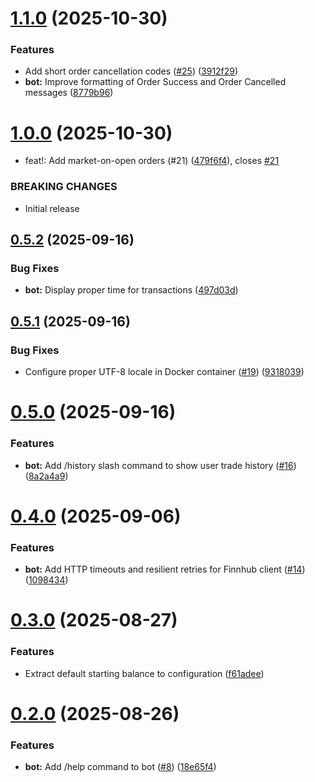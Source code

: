 # [1.1.0](https://github.com/KhiemNguyen15/StonkMarketGame/compare/v1.0.0...v1.1.0) (2025-10-30)


### Features

* Add short order cancellation codes ([#25](https://github.com/KhiemNguyen15/StonkMarketGame/issues/25)) ([3912f29](https://github.com/KhiemNguyen15/StonkMarketGame/commit/3912f299b0b8acbb81d7ff014e2aa9b1fc1d29a9))
* **bot:** Improve formatting of Order Success and Order Cancelled messages ([8779b96](https://github.com/KhiemNguyen15/StonkMarketGame/commit/8779b963f3d3a60ab5958e8953c56fb338672b50))

# [1.0.0](https://github.com/KhiemNguyen15/StonkMarketGame/compare/v0.5.2...v1.0.0) (2025-10-30)


* feat!: Add market-on-open orders (#21) ([479f6f4](https://github.com/KhiemNguyen15/StonkMarketGame/commit/479f6f4b9bc9fd06f611558a503b5c92e2c227ec)), closes [#21](https://github.com/KhiemNguyen15/StonkMarketGame/issues/21)


### BREAKING CHANGES

* Initial release

## [0.5.2](https://github.com/KhiemNguyen15/StonkMarketGame/compare/v0.5.1...v0.5.2) (2025-09-16)


### Bug Fixes

* **bot:** Display proper time for transactions ([497d03d](https://github.com/KhiemNguyen15/StonkMarketGame/commit/497d03d2094ede3f5f5eae6ec433107abb184a2c))

## [0.5.1](https://github.com/KhiemNguyen15/StonkMarketGame/compare/v0.5.0...v0.5.1) (2025-09-16)


### Bug Fixes

* Configure proper UTF-8 locale in Docker container ([#19](https://github.com/KhiemNguyen15/StonkMarketGame/issues/19)) ([9318039](https://github.com/KhiemNguyen15/StonkMarketGame/commit/9318039884f31726674c019a333dcb3eed30bf73))

# [0.5.0](https://github.com/KhiemNguyen15/StonkMarketGame/compare/v0.4.0...v0.5.0) (2025-09-16)


### Features

* **bot:** Add /history slash command to show user trade history ([#16](https://github.com/KhiemNguyen15/StonkMarketGame/issues/16)) ([8a2a4a9](https://github.com/KhiemNguyen15/StonkMarketGame/commit/8a2a4a9e34dbdc0991788dd938eec3b2a0eb84c8))

# [0.4.0](https://github.com/KhiemNguyen15/StonkMarketGame/compare/v0.3.0...v0.4.0) (2025-09-06)


### Features

* **bot:** Add HTTP timeouts and resilient retries for Finnhub client ([#14](https://github.com/KhiemNguyen15/StonkMarketGame/issues/14)) ([1098434](https://github.com/KhiemNguyen15/StonkMarketGame/commit/1098434cc3ec067fbeccc18742c09f5254f9149a))

# [0.3.0](https://github.com/KhiemNguyen15/StonkMarketGame/compare/v0.2.0...v0.3.0) (2025-08-27)


### Features

* Extract default starting balance to configuration ([f61adee](https://github.com/KhiemNguyen15/StonkMarketGame/commit/f61adee59a09b5818533e29c48878b55e5f3064e))

# [0.2.0](https://github.com/KhiemNguyen15/StonkMarketGame/compare/v0.1.1...v0.2.0) (2025-08-26)


### Features

* **bot:** Add /help command to bot ([#8](https://github.com/KhiemNguyen15/StonkMarketGame/issues/8)) ([18e65f4](https://github.com/KhiemNguyen15/StonkMarketGame/commit/18e65f4dee13b5eea811b12eea655a054da3ecda))

